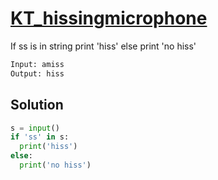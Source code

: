 # [KT_hissingmicrophone](https://open.kattis.com/problems/hissingmicrophone)

If ss is in string print 'hiss' else print 'no hiss'

```txt
Input: amiss
Output: hiss
```

## Solution

```py
s = input()
if 'ss' in s:
  print('hiss')
else:
  print('no hiss')
```
